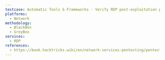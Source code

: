 ```yaml
---
testcase: Automatic Tools & Frameworks - Verify RDP post-exploitation potential with frameworks such as AutoRDPwn, EvilRDP, and SharpRDP for command/control and lateral movement
platforms: 
  - Network
methodology: 
  - BlackBox
  - GreyBox
services:
  - RDP
references:
  - https://book.hacktricks.wiki/en/network-services-pentesting/pentesting-rdp.html
---
```

